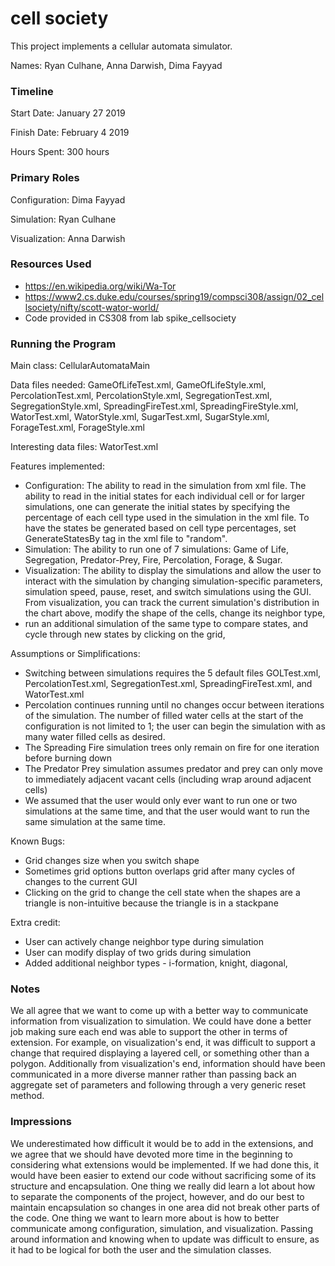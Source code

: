 cell society
====

This project implements a cellular automata simulator.

Names: Ryan Culhane, Anna Darwish, Dima Fayyad

### Timeline

Start Date: January 27 2019

Finish Date: February 4 2019

Hours Spent: 300 hours

### Primary Roles

Configuration: Dima Fayyad

Simulation: Ryan Culhane

Visualization: Anna Darwish

### Resources Used

* https://en.wikipedia.org/wiki/Wa-Tor
* https://www2.cs.duke.edu/courses/spring19/compsci308/assign/02_cellsociety/nifty/scott-wator-world/
* Code provided in CS308 from lab spike_cellsociety

### Running the Program

Main class: CellularAutomataMain

Data files needed: GameOfLifeTest.xml, GameOfLifeStyle.xml, PercolationTest.xml, PercolationStyle.xml, SegregationTest.xml, SegregationStyle.xml, 
SpreadingFireTest.xml, SpreadingFireStyle.xml, WatorTest.xml, WatorStyle.xml, SugarTest.xml, SugarStyle.xml, ForageTest.xml, ForageStyle.xml

Interesting data files: WatorTest.xml

Features implemented: 
* Configuration: The ability to read in the simulation from xml file. The ability to read in the initial states for each individual cell or for larger simulations, one can generate the initial states by specifying the percentage of each cell type used in the simulation in the xml file. To have the states be generated based on cell type percentages, set GenerateStatesBy tag in the xml file to "random".
* Simulation: The ability to run one of 7 simulations: Game of Life, Segregation, Predator-Prey, Fire, Percolation, Forage, & Sugar.  
* Visualization: The ability to display the simulations and allow the user to interact with the simulation by changing simulation-specific parameters, simulation speed, pause, reset, and switch simulations using the GUI. From visualization, you can track the current simulation's distribution in the chart above, modify the shape of the cells, change its neighbor type,
* run an additional simulation of the same type to compare states, and cycle through new states by clicking on the grid, 

Assumptions or Simplifications:

* Switching between simulations requires the 5 default files GOLTest.xml, PercolationTest.xml, SegregationTest.xml, SpreadingFireTest.xml, and WatorTest.xml
* Percolation continues running until no changes occur between iterations of the simulation. The number of filled water cells at the start of the configuration is not limited to 1; the user can begin the simulation with as many water filled cells as desired. 
* The Spreading Fire simulation trees only remain on fire for one iteration before burning down
* The Predator Prey simulation assumes predator and prey can only move to immediately adjacent vacant cells (including wrap around adjacent cells)
* We assumed that the user would only ever want to run one or two simulations at the same time, and that the user would want to run the same simulation at the same time.

Known Bugs:

* Grid changes size when you switch shape
* Sometimes grid options button overlaps grid after many cycles of changes to the current GUI
* Clicking on the grid to change the cell state when the shapes are a triangle is non-intuitive because the triangle is in a stackpane

Extra credit: 

* User can actively change neighbor type during simulation
* User can modify display of two grids during simulation
* Added additional neighbor types - i-formation, knight, diagonal, 


### Notes

We all agree that we want to come up with a better way to communicate information from visualization to simulation. We could
have done a better job making sure each end was able to support the other in terms of extension. For example, on visualization's end,
it was difficult to support a change that required displaying a layered cell, or something other than a polygon. Additionally
from visualization's end, information should have been communicated in a more diverse manner rather than passing back an 
aggregate set of parameters and following through a very generic reset method.


### Impressions

We underestimated how difficult it would be to add in the extensions, and we agree that we should have devoted more time in the 
beginning to considering what extensions would be implemented. If we had done this, it would have been easier to extend our code
without sacrificing some of its structure and encapsulation. One thing we really did learn a lot about how to separate the components of the 
project, however, and do our best to maintain encapsulation so changes in one area did not break other parts of the code.
One thing we want to learn more about is how to better communicate among configuration, simulation, and visualization. Passing around
information and knowing when to update was difficult to ensure, as it had to be logical for both the user and the simulation 
classes.

